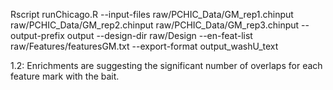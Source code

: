 Rscript runChicago.R --input-files raw/PCHIC_Data/GM_rep1.chinput  raw/PCHIC_Data/GM_rep2.chinput raw/PCHIC_Data/GM_rep3.chinput --output-prefix output --design-dir raw/Design --en-feat-list raw/Features/featuresGM.txt --export-format output_washU_text

1.2: Enrichments are suggesting the significant number of overlaps for each feature mark with the bait.